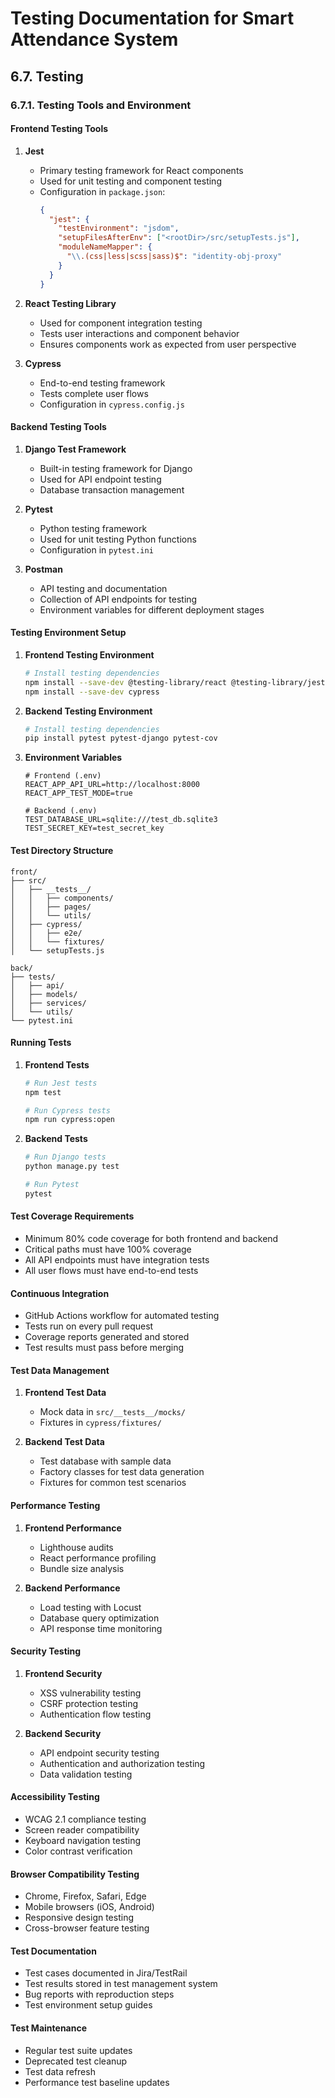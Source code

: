 # Testing Documentation for Smart Attendance System

## 6.7. Testing

### 6.7.1. Testing Tools and Environment

#### Frontend Testing Tools

1. **Jest**

   - Primary testing framework for React components
   - Used for unit testing and component testing
   - Configuration in `package.json`:
     ```json
     {
       "jest": {
         "testEnvironment": "jsdom",
         "setupFilesAfterEnv": ["<rootDir>/src/setupTests.js"],
         "moduleNameMapper": {
           "\\.(css|less|scss|sass)$": "identity-obj-proxy"
         }
       }
     }
     ```

2. **React Testing Library**

   - Used for component integration testing
   - Tests user interactions and component behavior
   - Ensures components work as expected from user perspective

3. **Cypress**
   - End-to-end testing framework
   - Tests complete user flows
   - Configuration in `cypress.config.js`

#### Backend Testing Tools

1. **Django Test Framework**

   - Built-in testing framework for Django
   - Used for API endpoint testing
   - Database transaction management

2. **Pytest**

   - Python testing framework
   - Used for unit testing Python functions
   - Configuration in `pytest.ini`

3. **Postman**
   - API testing and documentation
   - Collection of API endpoints for testing
   - Environment variables for different deployment stages

#### Testing Environment Setup

1. **Frontend Testing Environment**

   ```bash
   # Install testing dependencies
   npm install --save-dev @testing-library/react @testing-library/jest-dom jest
   npm install --save-dev cypress
   ```

2. **Backend Testing Environment**

   ```bash
   # Install testing dependencies
   pip install pytest pytest-django pytest-cov
   ```

3. **Environment Variables**

   ```env
   # Frontend (.env)
   REACT_APP_API_URL=http://localhost:8000
   REACT_APP_TEST_MODE=true

   # Backend (.env)
   TEST_DATABASE_URL=sqlite:///test_db.sqlite3
   TEST_SECRET_KEY=test_secret_key
   ```

#### Test Directory Structure

```
front/
├── src/
│   ├── __tests__/
│   │   ├── components/
│   │   ├── pages/
│   │   └── utils/
│   ├── cypress/
│   │   ├── e2e/
│   │   └── fixtures/
│   └── setupTests.js

back/
├── tests/
│   ├── api/
│   ├── models/
│   ├── services/
│   └── utils/
└── pytest.ini
```

#### Running Tests

1. **Frontend Tests**

   ```bash
   # Run Jest tests
   npm test

   # Run Cypress tests
   npm run cypress:open
   ```

2. **Backend Tests**

   ```bash
   # Run Django tests
   python manage.py test

   # Run Pytest
   pytest
   ```

#### Test Coverage Requirements

- Minimum 80% code coverage for both frontend and backend
- Critical paths must have 100% coverage
- All API endpoints must have integration tests
- All user flows must have end-to-end tests

#### Continuous Integration

- GitHub Actions workflow for automated testing
- Tests run on every pull request
- Coverage reports generated and stored
- Test results must pass before merging

#### Test Data Management

1. **Frontend Test Data**

   - Mock data in `src/__tests__/mocks/`
   - Fixtures in `cypress/fixtures/`

2. **Backend Test Data**
   - Test database with sample data
   - Factory classes for test data generation
   - Fixtures for common test scenarios

#### Performance Testing

1. **Frontend Performance**

   - Lighthouse audits
   - React performance profiling
   - Bundle size analysis

2. **Backend Performance**
   - Load testing with Locust
   - Database query optimization
   - API response time monitoring

#### Security Testing

1. **Frontend Security**

   - XSS vulnerability testing
   - CSRF protection testing
   - Authentication flow testing

2. **Backend Security**
   - API endpoint security testing
   - Authentication and authorization testing
   - Data validation testing

#### Accessibility Testing

- WCAG 2.1 compliance testing
- Screen reader compatibility
- Keyboard navigation testing
- Color contrast verification

#### Browser Compatibility Testing

- Chrome, Firefox, Safari, Edge
- Mobile browsers (iOS, Android)
- Responsive design testing
- Cross-browser feature testing

#### Test Documentation

- Test cases documented in Jira/TestRail
- Test results stored in test management system
- Bug reports with reproduction steps
- Test environment setup guides

#### Test Maintenance

- Regular test suite updates
- Deprecated test cleanup
- Test data refresh
- Performance test baseline updates
